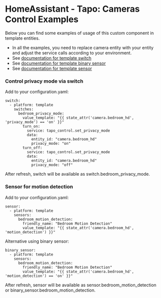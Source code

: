 # HomeAssistant - Tapo: Cameras Control Examples

Below you can find some examples of usage of this custom component in template entities.

- In all the examples, you need to replace camera entity with your entity and adjust the service calls according to your environment.
- See [documentation for template switch](https://www.home-assistant.io/integrations/switch.template/)
- See [documentation for template binary sensor](https://www.home-assistant.io/integrations/binary_sensor.template/)
- See [documentation for template sensor](https://www.home-assistant.io/integrations/template/)

### Control privacy mode via switch

Add to your configuration.yaml:

```
switch:
  - platform: template
    switches:
      bedroom_privacy_mode:
        value_template: "{{ state_attr('camera.bedroom_hd', 'privacy_mode') == 'on' }}"
        turn_on:
          service: tapo_control.set_privacy_mode
          data:
            entity_id: "camera.bedroom_hd"
            privacy_mode: "on"
        turn_off:
          service: tapo_control.set_privacy_mode
          data:
            entity_id: "camera.bedroom_hd"
            privacy_mode: "off"
```

After refresh, switch will be available as switch.bedroom_privacy_mode.

### Sensor for motion detection

Add to your configuration.yaml:

```
sensor:
  - platform: template
    sensors:
      bedroom_motion_detection:
        friendly_name: "Bedroom Motion Detection"
        value_template: "{{ state_attr('camera.bedroom_hd', 'motion_detection') }}"
```

Alternative using binary sensor:

```
binary_sensor:
  - platform: template
    sensors:
      bedroom_motion_detection:
        friendly_name: "Bedroom Motion Detection"
        value_template: "{{ state_attr('camera.bedroom_hd', 'motion_detection') == 'on' }}"
```

After refresh, sensor will be available as sensor.bedroom_motion_detection or binary_sensor.bedroom_motion_detection.
